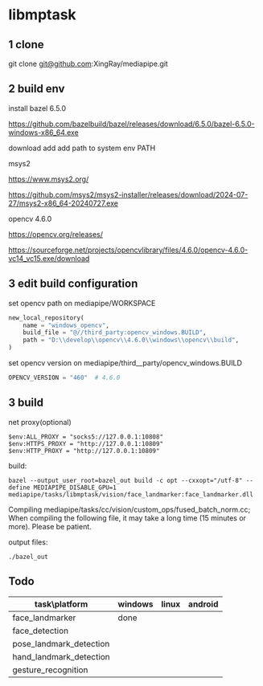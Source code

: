 # libmptask



## 1 clone

git clone git@github.com:XingRay/mediapipe.git



## 2 build env

install bazel 6.5.0

https://github.com/bazelbuild/bazel/releases/download/6.5.0/bazel-6.5.0-windows-x86_64.exe

download add add path  to system env PATH



msys2

https://www.msys2.org/

https://github.com/msys2/msys2-installer/releases/download/2024-07-27/msys2-x86_64-20240727.exe



opencv 4.6.0

https://opencv.org/releases/

https://sourceforge.net/projects/opencvlibrary/files/4.6.0/opencv-4.6.0-vc14_vc15.exe/download



## 3 edit build configuration

set opencv path on mediapipe/WORKSPACE

```python
new_local_repository(
    name = "windows_opencv",
    build_file = "@//third_party:opencv_windows.BUILD",
    path = "D:\\develop\\opencv\\4.6.0\\windows\\opencv\\build",
)
```

set opencv version on mediapipe/third__party/opencv_windows.BUILD

```python
OPENCV_VERSION = "460"  # 4.6.0
```



## 3 build

net proxy(optional)

```
$env:ALL_PROXY = "socks5://127.0.0.1:10808"
$env:HTTPS_PROXY = "http://127.0.0.1:10809"
$env:HTTP_PROXY = "http://127.0.0.1:10809"
```

build:

```
bazel --output_user_root=bazel_out build -c opt --cxxopt="/utf-8" --define MEDIAPIPE_DISABLE_GPU=1 mediapipe/tasks/libmptask/vision/face_landmarker:face_landmarker.dll
```

Compiling mediapipe/tasks/cc/vision/custom_ops/fused_batch_norm.cc;
When compiling the following file, it may take a long time (15 minutes or more). Please be patient.

output files:

```
./bazel_out
```





## Todo

| task\platform           | windows | linux | android |
| ----------------------- | ------- | ----- | ------- |
| face_landmarker         | done    |       |         |
| face_detection          |         |       |         |
| pose_landmark_detection |         |       |         |
| hand_landmark_detection |         |       |         |
| gesture_recognition     |         |       |         |

